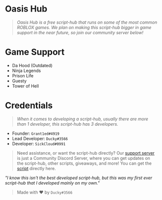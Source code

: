 # Oasis Hub

> *Oasis Hub is a free script-hub that runs on some of the most common ROBLOX games. We plan on making this script-hub bigger in game support in the near future, so join our community server below!*

# Game Support

- Da Hood (Outdated)
- Ninja Legends
- Prison Life
- Guesty
- Tower of Hell

# Credentials

> *When it comes to developing a script-hub, usually there are more than 1 developer, this script-hub has 3 developers.*

- Founder: `Grant1ed#4919`
- Lead Developer: `Ducky#3566`
- Developer: `SickCloud#0991`

> Need assistance, or want the script-hub directly? Our [support server](https://discord.gg/t2wWA3hph3) is just a Community Discord Server, where you can get updates on the script-hub, other scripts, giveaways, and more! You can get the [script](https://github.com/bruvzz/oasishub/blob/main/script) directly here.

*"I know this isn't the best developed script-hub, but this was my first ever script-hub that I developed mainly on my own."* 

> Made with ❤️ by `Ducky#3566`
